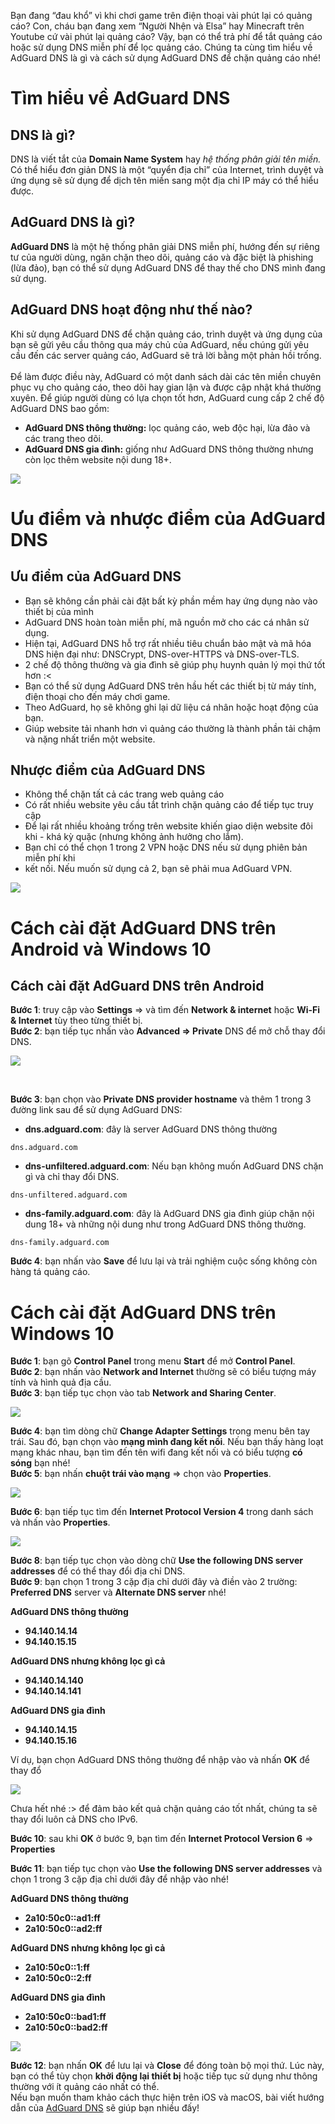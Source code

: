 Bạn đang “đau khổ” vì khi chơi game trên điện thoại vài phút lại có quảng cáo? Con, cháu bạn đang xem “Người Nhện và Elsa” hay Minecraft trên Youtube cứ vài phút lại quảng cáo? Vậy, bạn có thể trả phí để tắt quảng cáo hoặc sử dụng DNS miễn phí để lọc quảng cáo. Chúng ta cùng tìm hiểu về AdGuard DNS là gì và cách sử dụng AdGuard DNS để chặn quảng cáo nhé!
<br>
# Tìm hiểu về AdGuard DNS
## DNS là gì?
DNS là viết tắt của **Domain Name System** hay *hệ thống phân giải tên miền.* Có thể hiểu đơn giản DNS là một “quyển địa chỉ” của Internet, trình duyệt và ứng dụng sẽ sử dụng để dịch tên miền sang một địa chỉ IP máy có thể hiểu được.
## AdGuard DNS là gì?
**AdGuard DNS** là một hệ thống phân giải DNS miễn phí, hướng đến sự riêng tư của người dùng, ngăn chặn theo dõi, quảng cáo và đặc biệt là phishing (lừa đảo), bạn có thể sử dụng AdGuard DNS để thay thế cho DNS mình đang sử dụng.
## AdGuard DNS hoạt động như thế nào?
Khi sử dụng AdGuard DNS để chặn quảng cáo, trình duyệt và ứng dụng của bạn sẽ gửi yêu cầu thông qua máy chủ của AdGuard, nếu chúng gửi yêu cầu đến các server quảng cáo, AdGuard sẽ trả lời bằng một phản hồi trống.
<br><br>
Để làm được điều này, AdGuard có một danh sách dài các tên miền chuyên phục vụ cho quảng cáo, theo dõi hay gian lận và được cập nhật khá thường xuyên. Để giúp người dùng có lựa chọn tốt hơn, AdGuard cung cấp 2 chế độ AdGuard DNS bao gồm:
- **AdGuard DNS thông thường:** lọc quảng cáo, web độc hại, lừa đảo và các trang theo dõi.
- **AdGuard DNS gia đình:** giống như AdGuard DNS thông thường nhưng còn lọc thêm website nội dung 18+.

![](https://user-images.githubusercontent.com/87995853/195999992-7b668f79-f92d-4da5-92ba-79ee4fa2703f.png)

# Ưu điểm và nhược điểm của AdGuard DNS
## Ưu điểm của AdGuard DNS
- Bạn sẽ không cần phải cài đặt bất kỳ phần mềm hay ứng dụng nào vào thiết bị của mình
- AdGuard DNS hoàn toàn miễn phí, mã nguồn mở cho các cá nhân sử dụng.
- Hiện tại, AdGuard DNS hỗ trợ rất nhiều tiêu chuẩn bảo mật và mã hóa DNS hiện đại như: DNSCrypt, DNS-over-HTTPS và DNS-over-TLS.
- 2 chế độ thông thường và gia đình sẽ giúp phụ huynh quản lý mọi thứ tốt hơn :<
- Bạn có thể sử dụng AdGuard DNS trên hầu hết các thiết bị từ máy tính, điện thoại cho đến máy chơi game.
- Theo AdGuard, họ sẽ không ghi lại dữ liệu cá nhân hoặc hoạt động của bạn.
- Giúp website tải nhanh hơn vì quảng cáo thường là thành phần tải chậm và nặng nhất triển một website.
## Nhược điểm của AdGuard DNS
- Không thể chặn tất cả các trang web quảng cáo
- Có rất nhiều website yêu cầu tắt trình chặn quảng cáo để tiếp tục truy cập
- Để lại rất nhiều khoảng trống trên website khiến giao diện website đôi khi - khá kỳ quặc (nhưng không ảnh hưởng cho lắm).
- Bạn chỉ có thể chọn 1 trong 2 VPN hoặc DNS nếu sử dụng phiên bản miễn phí khi
- kết nối. Nếu muốn sử dụng cả 2, bạn sẽ phải mua AdGuard VPN.

![](https://user-images.githubusercontent.com/87995853/196000044-4907117c-67b3-40bb-a839-5ed92dce3d02.png)

# Cách cài đặt AdGuard DNS trên Android và Windows 10
## Cách cài đặt AdGuard DNS trên Android
**Bước 1**: truy cập vào **Settings** => và tìm đến **Network & internet** hoặc **Wi-Fi & Internet** tùy theo từng thiết bị.
<br>
**Bước 2**: bạn tiếp tục nhấn vào **Advanced => Private** DNS để mở chỗ thay đổi DNS.
<br>

![](https://user-images.githubusercontent.com/87995853/196000071-7436c8b3-3897-4de2-9904-857ca20eccd4.png)

<br>

**Bước 3**: bạn chọn vào **Private DNS provider hostname** và thêm 1 trong 3 đường link sau để sử dụng AdGuard DNS:
<br>

- **dns.adguard.com**: đây là server AdGuard DNS thông thường
```
dns.adguard.com
```
- **dns-unfiltered.adguard.com**: Nếu bạn không muốn AdGuard DNS chặn gì và chỉ thay đổi DNS.
```
dns-unfiltered.adguard.com
```
- **dns-family.adguard.com**: đây là AdGuard DNS gia đình giúp chặn nội dung 18+ và những nội dung như trong AdGuard DNS thông thường.
```
dns-family.adguard.com
```

**Bước 4**: bạn nhấn vào **Save** để lưu lại và trải nghiệm cuộc sống không còn hàng tá quảng cáo.
# Cách cài đặt AdGuard DNS trên Windows 10
**Bước 1**: bạn gõ **Control Panel** trong menu **Start** để mở **Control Panel**.
<br>
**Bước 2**: bạn nhấn vào **Network and Internet** thường sẽ có biểu tượng máy tính và hình quả địa cầu.
<br>
**Bước 3**: bạn tiếp tục chọn vào tab **Network and Sharing Center**.

![](https://user-images.githubusercontent.com/87995853/196000092-b2ee08ec-3bac-4232-aa31-b3dd0179332e.png)


**Bước 4**: bạn tìm dòng chữ **Change Adapter Settings** trong menu bên tay trái. Sau đó, bạn chọn vào **mạng mình đang kết nối**. Nếu bạn thấy hàng loạt mạng khác nhau, bạn tìm đến tên wifi đang kết nối và có biểu tượng **có sóng** bạn nhé!
<br>
**Bước 5**: bạn nhấn **chuột trái vào mạng** => chọn vào **Properties**.

![](https://user-images.githubusercontent.com/87995853/196000107-38d0bcce-9349-4b33-a03e-b3d8571755ba.png)

**Bước 6**: bạn tiếp tục tìm đến **Internet Protocol Version 4** trong danh sách và nhấn vào **Properties**.

![](https://user-images.githubusercontent.com/87995853/196000129-cf521b1c-f47d-4e03-9087-62f25f9c6ce6.png)


**Bước 8**: bạn tiếp tục chọn vào dòng chữ **Use the following DNS server addresses** để có thể thay đổi địa chỉ DNS.
<br>
**Bước 9**: bạn chọn 1 trong 3 cặp địa chỉ dưới đây và điền vào 2 trường: **Preferred DNS** server và **Alternate DNS server** nhé!

**AdGuard DNS thông thường**

- **94.140.14.14**
- **94.140.15.15**

**AdGuard DNS nhưng không lọc gì cả**

- **94.140.14.140**
- **94.140.14.141**

**AdGuard DNS gia đình**

- **94.140.14.15**
- **94.140.15.16**

Ví dụ, bạn chọn AdGuard DNS thông thường để nhập vào và nhấn **OK** để thay đổ

![](https://user-images.githubusercontent.com/87995853/196000153-68eb9b30-8148-4e73-9b52-2aae589eef6b.png)


Chưa hết nhé :> để đảm bảo kết quả chặn quảng cáo tốt nhất, chúng ta sẽ thay đổi luôn cả DNS cho IPv6.

**Bước 10**: sau khi **OK** ở bước 9, bạn tìm đến **Internet Protocol Version 6** => **Properties**

**Bước 11**: bạn tiếp tục chọn vào **Use the following DNS server addresses** và chọn 1 trong 3 cặp địa chỉ dưới đây để nhập vào nhé!

**AdGuard DNS thông thường**

- **2a10:50c0::ad1:ff**
- **2a10:50c0::ad2:ff**

**AdGuard DNS nhưng không lọc gì cả**

- **2a10:50c0::1:ff**
- **2a10:50c0::2:ff**

**AdGuard DNS gia đình**

- **2a10:50c0::bad1:ff**
- **2a10:50c0::bad2:ff**


![](https://user-images.githubusercontent.com/87995853/196000180-7a8866f0-49ed-4e2b-8841-0a1b8c6d4a26.png)



**Bước 12**: bạn nhấn **OK** để lưu lại và **Close** để đóng toàn bộ mọi thứ. Lúc này, bạn có thể tùy chọn **khởi động lại thiết bị** hoặc tiếp tục sử dụng như thông thường với ít quảng cáo nhất có thể.
<br>
Nếu bạn muốn tham khảo cách thực hiện trên iOS và macOS, bài viết hướng dẫn của [AdGuard DNS](https://adguard-dns.io/en/public-dns.html) sẽ giúp bạn nhiều đấy!

